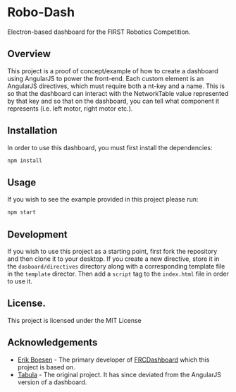 # Robo-Dash
Electron-based dashboard for the FIRST Robotics Competition.


## Overview

This project is a proof of concept/example of how to create a dashboard using AngularJS to power the front-end.  Each custom element is an AngularJS directives, which must require both a nt-key and a name.  This is so that the dashboard can interact with the NetworkTable value represented by that key and so that on the dashboard, you can tell what component it represents (i.e. left motor, right motor etc.).  

## Installation
In order to use this dashboard, you must first install the dependencies:
```sh
npm install
```

## Usage
If you wish to see the example provided in this project please run:
```sh
npm start
```

## Development
If you wish to use this project as a starting point, first fork the repository and then clone it to your desktop.  If you create a new directive, store it in the `dasboard/directives` directory along with a corresponding template file in the `template` director.  Then add a `script` tag to the `index.html` file in order to use it. 

## License.
This project is licensed under the MIT License

## Acknowledgements
* [Erik Boesen](https://github.com/ErikBoesen) - The primary developer of [FRCDashboard](https://github.com/FRCDashboard) which this project is based on.
* [Tabula](https://github.com/2729StormRobotics/Tabula) - The original project.  It has since deviated from the AngularJS version of a dashboard.

